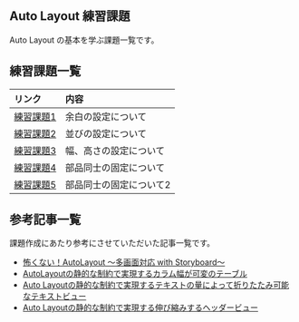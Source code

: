 ## Auto Layout 練習課題

Auto Layout の基本を学ぶ課題一覧です。

## 練習課題一覧

| リンク | 内容 |
| :---- | :-- |
| [練習課題1](https://github.com/hayabusabusa/MentaAutoLayoutEx/tree/master/MentaAutoLayoutEx/Exercises/First) | 余白の設定について |
| [練習課題2](https://github.com/hayabusabusa/MentaAutoLayoutEx/tree/master/MentaAutoLayoutEx/Exercises/Second) | 並びの設定について |
| [練習課題3](https://github.com/hayabusabusa/MentaAutoLayoutEx/tree/master/MentaAutoLayoutEx/Exercises/Third) | 幅、高さの設定について |
| [練習課題4](https://github.com/hayabusabusa/MentaAutoLayoutEx/tree/master/MentaAutoLayoutEx/Exercises/Fourth) | 部品同士の固定について |
| [練習課題5](https://github.com/hayabusabusa/MentaAutoLayoutEx/tree/master/MentaAutoLayoutEx/Exercises/Fifth) | 部品同士の固定について2 |

## 参考記事一覧
課題作成にあたり参考にさせていただいた記事一覧です。

- [怖くない！AutoLayout 〜多画面対応 with Storyboard〜](https://qiita.com/_ha1f/items/5c292bb6a4617da60d4f)
- [AutoLayoutの静的な制約で実現するカラム幅が可変のテーブル](https://blog.kishikawakatsumi.com/entry/2018/11/06/040856)
- [Auto Layoutの静的な制約で実現するテキストの量によって折りたたみ可能なテキストビュー](https://blog.kishikawakatsumi.com/entry/2018/11/05/044309)
- [Auto Layoutの静的な制約で実現する伸び縮みするヘッダービュー](https://blog.kishikawakatsumi.com/entry/2018/11/05/044228)

